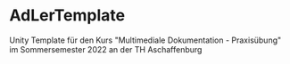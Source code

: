 # AdLerTemplate
Unity Template für den Kurs "Multimediale Dokumentation - Praxisübung" im Sommersemester 2022 an der TH Aschaffenburg
